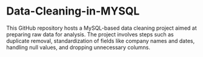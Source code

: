# Data-Cleaning-in-MYSQL
This GitHub repository hosts a MySQL-based data cleaning project aimed at preparing raw data for analysis. The project involves steps such as duplicate removal, standardization of fields like company names and dates, handling null values, and dropping unnecessary columns. 
